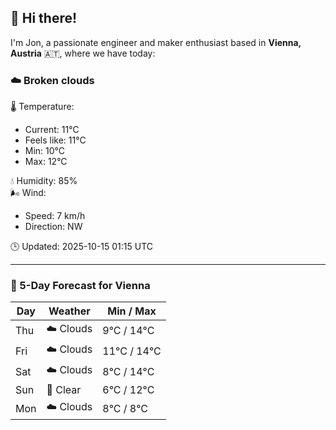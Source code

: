 ## 👋 Hi there!

I'm Jon, a passionate engineer and maker enthusiast based in **Vienna, Austria** 🇦🇹, where we have today:

### ☁️ Broken clouds 

🌡️ Temperature: 
* Current: 11°C
* Feels like: 11°C
* Min: 10°C 
* Max: 12°C  

💧 Humidity: 85%  
🌬️ Wind: 
* Speed: 7 km/h 
* Direction: NW  

🕒 Updated: 2025-10-15 01:15 UTC

---

### 📅 5-Day Forecast for Vienna

| Day | Weather | Min / Max |
|-----|---------|------------|
| Thu | ☁️ Clouds | 9°C / 14°C |
| Fri | ☁️ Clouds | 11°C / 14°C |
| Sat | ☁️ Clouds | 8°C / 14°C |
| Sun | 🌙 Clear | 6°C / 12°C |
| Mon | ☁️ Clouds | 8°C / 8°C |
